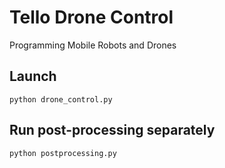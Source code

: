 # Tello Drone Control
Programming Mobile Robots and Drones

## Launch
```
python drone_control.py
```


## Run post-processing separately
```
python postprocessing.py
```
